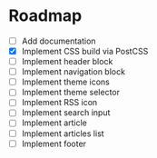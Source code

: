 # Roadmap

- [ ] Add documentation
- [x] Implement CSS build via PostCSS
- [ ] Implement header block
- [ ] Implement navigation block
- [ ] Implement theme icons
- [ ] Implement theme selector
- [ ] Implement RSS icon
- [ ] Implement search input
- [ ] Implement article
- [ ] Implement articles list
- [ ] Implement footer
<!-- TODO: add more items to roadmap -->
